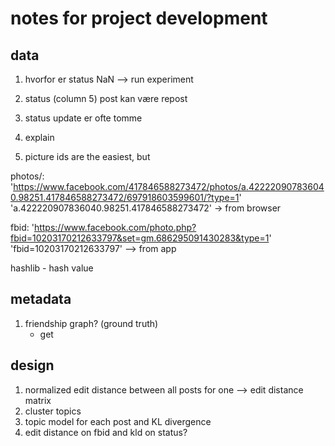 # notes for project development #

## data ##
1. hvorfor er status NaN  --> run experiment

2. status (column 5) post kan være repost

3. status update er ofte tomme

4. explain  

5. picture ids are the easiest, but

photos/:
'https://www.facebook.com/417846588273472/photos/a.422220907836040.98251.417846588273472/697918603599601/?type=1'
'a.422220907836040.98251.417846588273472' -> from browser

fbid:
'https://www.facebook.com/photo.php?fbid=10203170212633797&set=gm.686295091430283&type=1'
'fbid=10203170212633797' --> from app

hashlib - hash value

## metadata ##
1. friendship graph? (ground truth)  
   - get

## design ##
1. normalized edit distance between all posts for one --> edit distance matrix  
2. cluster topics
3. topic model for each post and KL divergence
4. edit distance on fbid and kld on status?
